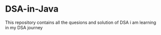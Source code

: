 # DSA-in-Java
This repository contains all the quesions and solution of DSA i am learning in my DSA journey
